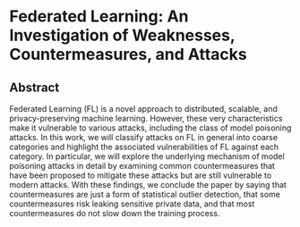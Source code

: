 # Federated Learning: An Investigation of Weaknesses, Countermeasures, and Attacks

## Abstract
Federated Learning (FL) is a novel approach to distributed, scalable, and privacy-preserving machine learning. However, these very characteristics make it vulnerable to various attacks, including the class of model poisoning attacks.
In this work, we will classify attacks on FL in general into coarse categories and highlight the associated vulnerabilities of FL against each category. In particular, we will explore the underlying mechanism of model poisoning attacks in detail by examining common countermeasures that have been proposed to mitigate these attacks but are still vulnerable to modern attacks. With these findings, we conclude the paper by saying that countermeasures are just a form of statistical outlier detection, that some countermeasures risk leaking sensitive private data, and that most countermeasures do not slow down the training process.
